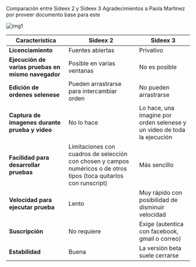 Comparación entre Sideex 2 y Sideex 3
Agradecimientos a Paola Martínez por proveer documento base para este

![img1](https://github.com/pasosdeJesus/sip/raw/master/doc/sideex.img/sideex-Paola.png)


| Característica | Sideex 2 | Sideex 3|
|----------------|----------|---------|
| **Licenciamiento** | Fuentes abiertas | Privativo |
| **Ejecución de varias pruebas en mismo navegador** | Posible en varias ventanas | No es posible |
| **Edición de ordenes selenese** | Pueden arrastrarse para intercambiar orden | No pueden arrastrarse |
| **Captura de imagenes durante prueba y video** | No lo hace | Lo hace, una imagine por orden selenese y un video de toda la ejecución |
| **Facilidad para desarrollar pruebas** | Limitaciones con cuadros de selección con chosen y campos numéricos o de otros tipos (toca quitarlos con runscript) | Más sencillo |
| **Velocidad para ejecutar prueba** | Lento | Muy rápido con posibilidad de disminuir velocidad | 
| **Suscripción** | No requiere | Exige (autentica con facebook, gmail o correo) |
| **Estabilidad** | Buena | La versión beta suele cerrarse |


